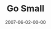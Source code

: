 ---
layout: message
category: message
series: "Go Home"
title: "Go Small"
date: 2007-06-02-00-00
message_id: 16
audio: "http://s3.amazonaws.com/crossroads-media/media/legacy/mp3/Go_Home_04_GO_Small_06-03-07_Wells.mp3"
audio-duration: "51:02"
explicit: "N"
---